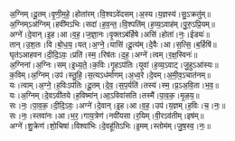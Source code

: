 

  
अ॒ग्निम्।दू॒तम्।वृ॒णी॒म॒हे॒।होता॑रम्।वि॒श्वऽवे॑दसम्।अ॒स्य।य॒ज्ञस्य॑।सु॒ऽक्रतु॑म्॥  
अ॒ग्निम्ऽअ॑ग्निम्।हवी॑मऽभिः।सदा॑।ह॒व॒न्त॒।वि॒श्पति॑म्।ह॒व्य॒ऽवाह॑म्।पु॒रु॒ऽप्रि॒यम्॥  
अग्ने॑।दे॒वान्।इ॒ह।आ।व॒ह॒।ज॒ज्ञा॒नः।वृ॒क्तऽब॑र्हिषे।असि॑।होता॑।नः॒।ईड्यः॑॥  
तान्।उ॒श॒तः।वि।बो॒ध॒य॒।यत्।अ॒ग्ने॒।यासि॑।दू॒त्य॑म्।दे॒वैः।आ।स॒त्सि॒।ब॒र्हिषि॑॥  
घृत॑ऽआहवन।दी॒दि॒ऽवः॒।प्रति॑।स्म॒।रिष॑तः।द॒ह॒।अग्ने॑।त्वम्।र॒क्ष॒स्विनः॑॥  
अ॒ग्निना॑।अ॒ग्निः।सम्।इ॒ध्य॒ते॒।क॒विः।गृ॒हऽप॑तिः।युवा॑।ह॒व्य॒ऽवाट्।जु॒हुऽआ॑स्यः॥  
क॒विम्।अ॒ग्निम्।उप॑।स्तु॒हि॒।स॒त्यऽध॑र्माणम्।अ॒ध्व॒रे।दे॒वम्।अ॒मी॒व॒ऽचात॑नम्॥  
यः।त्वाम्।अ॒ग्ने॒।ह॒विःऽप॑तिः।दू॒तम्।दे॒व॒।स॒प॒र्यति॑।तस्य॑।स्म॒।प्र॒ऽअ॒वि॒ता।भ॒व॒॥  
यः।अ॒ग्निम्।दे॒वऽवी॑तये।ह॒विष्मा॑न्।आ॒ऽविवा॑सति।तस्मै॑।पा॒व॒क॒।मृ॒ळ॒य॒॥  
सः।नः॒।पा॒व॒क॒।दी॒दि॒ऽवः॒।अग्ने॑।दे॒वान्।इ॒ह।आ।व॒ह॒।उप॑।य॒ज्ञम्।ह॒विः।च॒।नः॒॥  
सः।नः॒।स्तवा॑नः।आ।भ॒र॒।गाय॒त्रेण॑।नवी॑यसा।र॒यिम्।वी॒रऽव॑तीम्।इष॑म्॥  
अग्ने॑।शु॒क्रेण॑।शो॒चिषा॑।विश्वा॑भिः।दे॒वहू॑तिऽभिः।इ॒मम्।स्तोम॑म्।जु॒ष॒स्व॒।नः॒॥  
